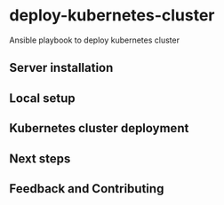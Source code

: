 # deploy-kubernetes-cluster
Ansible playbook to deploy kubernetes cluster

## Server installation

## Local setup

## Kubernetes cluster deployment

## Next steps

## Feedback and Contributing
